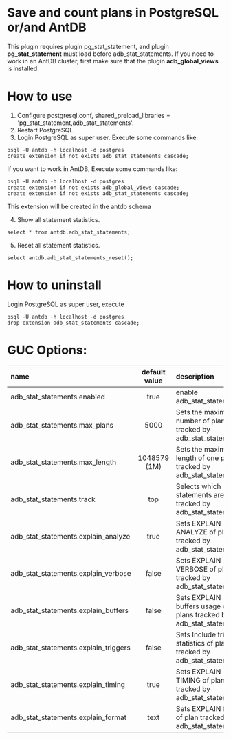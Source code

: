 # Save and count plans in PostgreSQL or/and AntDB

This plugin requires plugin pg_stat_statement, and plugin **pg_stat_statement** must load before adb_stat_statements.
If you need to work in an AntDB cluster, first make sure that the plugin **adb_global_views** is installed.

# How to use
1. Configure postgresql.conf, shared_preload_libraries = 'pg_stat_statement,adb_stat_statements'.  
2. Restart PostgreSQL.  
3. Login PostgreSQL as super user. Execute some commands like:  
```shell
psql -U antdb -h localhost -d postgres
create extension if not exists adb_stat_statements cascade;
```
If you want to work in AntDB, Execute some commands like:  
```shell
psql -U antdb -h localhost -d postgres
create extension if not exists adb_global_views cascade;
create extension if not exists adb_stat_statements cascade;
```
This extension will be created in the antdb schema  

4. Show all statement statistics.  
```shell
select * from antdb.adb_stat_statements;
```

5. Reset all statement statistics.  
```shell
select antdb.adb_stat_statements_reset();
```

# How to uninstall  
Login PostgreSQL as super user, execute  
```shell
psql -U antdb -h localhost -d postgres
drop extension adb_stat_statements cascade;
```

# GUC Options:  
| name | default value | description |
| :- | :-: | :- | 
| adb_stat_statements.enabled | true | enable adb_stat_statements. |
| adb_stat_statements.max_plans | 5000 | Sets the maximum number of plans tracked by adb_stat_statements. |
| adb_stat_statements.max_length | 1048579 (1M) | Sets the maximum length of one plan tracked by adb_stat_statements. |
| adb_stat_statements.track  | top | Selects which statements are tracked by adb_stat_statements. |
| adb_stat_statements.explain_analyze | true | Sets EXPLAIN ANALYZE of plans tracked by adb_stat_statements. |
| adb_stat_statements.explain_verbose | false | Sets EXPLAIN VERBOSE of plans tracked by adb_stat_statements. |
| adb_stat_statements.explain_buffers | false | Sets EXPLAIN buffers usage of plans tracked by adb_stat_statements. |
| adb_stat_statements.explain_triggers | false | Sets Include trigger statistics of plans tracked by adb_stat_statements. |
| adb_stat_statements.explain_timing | true | Sets EXPLAIN TIMING of plans tracked by adb_stat_statements. |
| adb_stat_statements.explain_format | text | Sets EXPLAIN format of plan tracked by adb_stat_statements. |